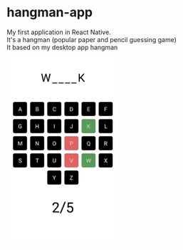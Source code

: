 # hangman-app

My first application in React Native.<br>
It's a hangman (popular paper and pencil guessing game)<br>
It based on my desktop app hangman

<img width="50%" src="./1.png">
